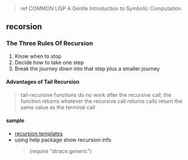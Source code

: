 
> ref COMMON LISP A Gentle Introduction to Symbolic Computation

## recorsion
### The Three Rules Of Recursion
1. Know when to stop
2. Decide how to take one step
3. Break the journey down into that step plus a smaller journey

#### Advantages of Tail Recursion
> tail-recursive functions do no work after the recursive call; the function returns whatever the recursive call returns
> calls return the same value as the terminal call

####

#### sample

- [recursion templates](https://github.com/clay-f/CL_record/blob/master/recursion-templates.md)
- using help package show recursion info
	> (require "dtrace.generic")